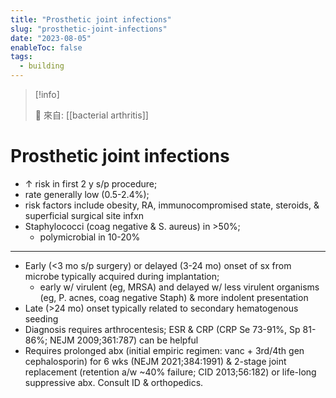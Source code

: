 ```yaml
---
title: "Prosthetic joint infections"
slug: "prosthetic-joint-infections"
date: "2023-08-05"
enableToc: false
tags:
  - building
---
```


> [!info]
>
> 🌱 來自: [[bacterial arthritis]]

# Prosthetic joint infections

- ↑ risk in first 2 y s/p procedure;
- rate generally low (0.5-2.4%);
- risk factors include obesity, RA, immunocompromised state, steroids, & superficial surgical site infxn
- Staphylococci (coag negative & S. aureus) in >50%;
  - polymicrobial in 10-20%

---
- Early (<3 mo s/p surgery) or delayed (3-24 mo) onset of sx from microbe typically acquired during implantation;
  - early w/ virulent (eg, MRSA) and delayed w/ less virulent organisms (eg, P. acnes, coag negative Staph) & more indolent presentation
- Late (>24 mo) onset typically related to secondary hematogenous seeding
- Diagnosis requires arthrocentesis; ESR & CRP (CRP Se 73-91%, Sp 81- 86%; NEJM 2009;361:787) can be helpful
- Requires prolonged abx (initial empiric regimen: vanc + 3rd/4th gen cephalosporin) for 6 wks (NEJM 2021;384:1991) & 2-stage joint replacement (retention a/w ~40% failure; CID 2013;56:182) or life-long suppressive abx. Consult ID & orthopedics.
